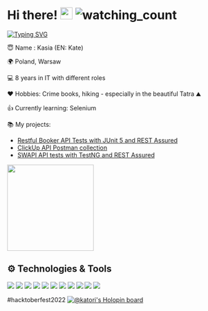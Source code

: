 # Hi there! <img src="https://media.giphy.com/media/hvRJCLFzcasrR4ia7z/giphy.gif" width="28"> <img src="https://komarev.com/ghpvc/?username=kat-kan&color=blueviolet" alt="watching_count" />

[![Typing SVG](https://readme-typing-svg.demolab.com?font=Fira+Code&pause=1000&color=8a2be2&width=435&lines=Junior+Automation+Tester;Experienced+Business+Analyst)](https://git.io/typing-svg)

😇 Name : Kasia (EN: Kate)

🌍 Poland, Warsaw

💻 8 years in IT with different roles

❤️ Hobbies: Crime books, hiking - especially in the beautiful Tatra ⛰️

👍 Currently learning: Selenium

 📚 My projects: 
 - [Restful Booker API Tests with JUnit 5 and REST Assured](https://github.com/kat-kan/restful-booker-api-tests)
 - [ClickUp API Postman collection](https://github.com/kat-kan/clickup-api-postman)
 - [SWAPI API tests with TestNG and REST Assured](https://github.com/kat-kan/swapi-api-tests)

<img src="https://64.media.tumblr.com/2a1dfcc9f8c3e00f6ca859abb8d118ba/tumblr_n2acdyWLg51t6coabo1_500.gifv" width="200px">



## ⚙️ Technologies & Tools
![](https://img.shields.io/badge/OS-Windows-informational?style=flat&logo=windows&logoColor=white&color=blueviolet)
![](https://img.shields.io/badge/Code-Java%2017-informational?style=flat&logo=java&logoColor=white&color=blueviolet)
![](https://img.shields.io/badge/Editor-IntelliJ_IDEA-informational?style=flat&logo=intellij-idea&logoColor=white&color=blueviolet)
![](https://img.shields.io/badge/Tools-Postman-informational?style=flat&logo=postman&logoColor=white&color=blueviolet)
![](https://img.shields.io/badge/Tools-Git-informational?style=flat&logo=git&logoColor=white&color=blueviolet)
![](https://img.shields.io/badge/Tools-Sourcetree-informational?style=flat&logo=git&logoColor=white&color=blueviolet)
![](https://img.shields.io/badge/Framework-JUnit%205-informational?style=flat&&color=blueviolet)
![](https://img.shields.io/badge/Library-REST%20Assured-informational?style=flat&&color=blueviolet)
![](https://img.shields.io/badge/Library-AssertJ-informational?style=flat&&color=blueviolet)
![](https://img.shields.io/badge/Library-TestNG-informational?style=flat&&color=blueviolet)
![](https://img.shields.io/badge/Library-Allure-informational?style=flat&&color=blueviolet)

#hacktoberfest2022
[![@katori's Holopin board](https://holopin.me/katori)](https://holopin.io/@katori)

